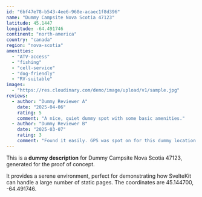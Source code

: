 ```yaml
---
id: "6bf47e78-b543-4ee6-968e-acaec1f8d396"
name: "Dummy Campsite Nova Scotia 47123"
latitude: 45.1447
longitude: -64.491746
continent: "north-america"
country: "canada"
region: "nova-scotia"
amenities:
  - "ATV-access"
  - "fishing"
  - "cell-service"
  - "dog-friendly"
  - "RV-suitable"
images:
  - "https://res.cloudinary.com/demo/image/upload/v1/sample.jpg"
reviews:
  - author: "Dummy Reviewer A"
    date: "2025-04-06"
    rating: 5
    comment: "A nice, quiet dummy spot with some basic amenities."
  - author: "Dummy Reviewer B"
    date: "2025-03-07"
    rating: 3
    comment: "Found it easily. GPS was spot on for this dummy location."
---
```


This is a **dummy description** for Dummy Campsite Nova Scotia 47123, generated for the proof of concept.

It provides a serene environment, perfect for demonstrating how SvelteKit can handle a large number of static pages. The coordinates are 45.144700, -64.491746.
